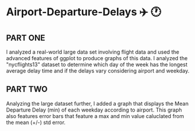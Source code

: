 # Airport-Departure-Delays ✈️ 🕐

## PART ONE
I analyzed a real-world large data set involving flight data and used the advanced features of ggplot to produce graphs of this data. I analyzed the "nycflights13" dataset to determine which day of the week has the longest average delay time and if the delays vary considering airport and weekday.

## PART TWO
Analyzing the large dataset further, I added a graph that displays the Mean Departure Delay (min) of each weekday according to airport. This graph also features error bars that feature a max and min value caluclated from the mean (+/-) std error. 
